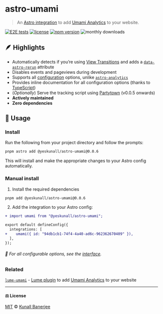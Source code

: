 # astro-umami

> An [Astro integration](https://docs.astro.build/en/guides/integrations-guide/) to add [Umami Analytics](https://umami.is/) to your website.

[![E2E tests](https://github.com/yeskunall/astro-umami/actions/workflows/test.yml/badge.svg?branch=main)](https://github.com/yeskunall/astro-umami/actions/workflows/test.yml)
[![license](https://img.shields.io/badge/license-MIT-blue.svg)](https://github.com/yeskunall/astro-umami/blob/main/license)
[![npm version](https://badge.fury.io/js/@yeskunall%2Fastro-umami.svg)](https://badge.fury.io/js/@yeskunall%2Fastro-umami)
![monthly downloads](https://img.shields.io/npm/dm/@yeskunall/astro-umami.svg?logo=npm)

## 🪶 Highlights

- Automatically detects if you’re using [View Transitions](https://docs.astro.build/en/guides/view-transitions/) and adds a [`data-astro-rerun`](https://docs.astro.build/en/guides/view-transitions/#data-astro-rerun) attribute
- Disables events and pageviews during development
- Supports all [configuration](https://umami.is/docs/tracker-configuration) options, unlike [`astro-analytics`](https://github.com/Destiner/astro-analytics)
- Provides inline documentation for all configuration options (thanks to [TypeScript](https://github.com/yeskunall/astro-umami/blob/main/packages/astro-umami/src/index.ts#L7))
- (_Optionally_) Serve the tracking script using [Partytown](https://partytown.qwik.dev/) (v0.0.5 onwards)
- **Actively maintained**
- **Zero dependencies**

## 🍛 Usage

### Install

Run the following from your project directory and follow the prompts:

```sh
pnpm astro add @yeskunall/astro-umami@0.0.6
```

This will install and make the appropriate changes to your Astro config automatically.

### Manual install

1. Install the required dependencies

```sh
pnpm add @yeskunall/astro-umami@0.0.6
```

2. Add the integration to your Astro config:

```diff
+ import umami from "@yeskunall/astro-umami";

export default defineConfig({
  integrations: [
+    umami({ id: "94db1cb1-74f4-4a40-ad6c-962362670409" }),
  ],
});
```

###### 📖 For all configurable options, see the [interface](https://github.com/yeskunall/astro-umami/blob/main/packages/astro-umami/src/index.ts#L7).

### Related

[`lume-umami`](https://github.com/yeskunall/lume-umami) - [Lume plugin](https://lume.land/docs/configuration/install-plugins/) to add [Umami Analytics](https://umami.is/) to your website

---

#### ⚖️ License

[MIT](https://github.com/yeskunall/astro-umami/blob/main/license) © [Kunall Banerjee](https://kunall.dev/)
